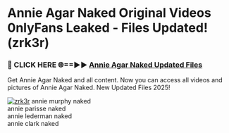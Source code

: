 # Annie Agar Naked Original Videos 0nlyFans Leaked - Files Updated! (zrk3r)

<h3>🔴 CLICK HERE 🌐==►► <a href="https://tinyurl.com/yckcrads" rel="nofollow">Annie Agar Naked Updated Files</a></h3>

Get Annie Agar Naked and all content. Now you can access all videos and pictures of Annie Agar Naked. New Updated Files 2025!

[![zrk3r](https://i.imgur.com/hpKpOFt.gif)](https://tinyurl.com/yckcrads)
annie murphy naked<br>
annie parisse naked<br>
annie lederman naked<br>
annie clark naked